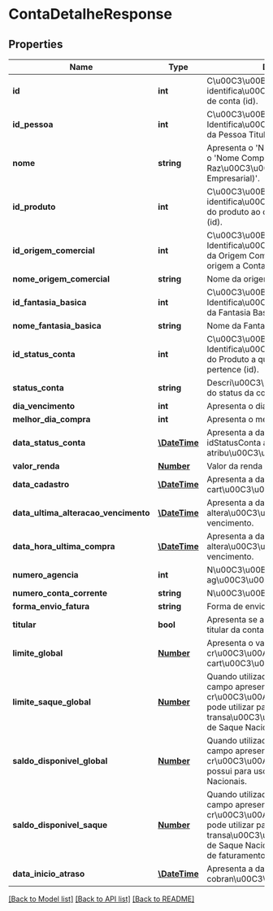 # ContaDetalheResponse

## Properties
Name | Type | Description | Notes
------------ | ------------- | ------------- | -------------
**id** | **int** | C\u00C3\u00B3digo de identifica\u00C3\u00A7\u00C3\u00A3o de conta (id). | [optional] 
**id_pessoa** | **int** | C\u00C3\u00B3digo de Identifica\u00C3\u00A7\u00C3\u00A3o da Pessoa Titular da Conta (id). | [optional] 
**nome** | **string** | Apresenta o &#39;Nome Completo da PF&#39; ou o &#39;Nome Completo da Raz\u00C3\u00A3o Social (Nome Empresarial)&#39;. | 
**id_produto** | **int** | C\u00C3\u00B3digo de identifica\u00C3\u00A7\u00C3\u00A3o do produto ao qual a conta faz parte. (id). | [optional] 
**id_origem_comercial** | **int** | C\u00C3\u00B3digo de Identifica\u00C3\u00A7\u00C3\u00A3o da Origem Comercial (id) que deu origem a Conta. | [optional] 
**nome_origem_comercial** | **string** | Nome da origem comercial | 
**id_fantasia_basica** | **int** | C\u00C3\u00B3digo de Identifica\u00C3\u00A7\u00C3\u00A3o da Fantasia Basica (id). | [optional] 
**nome_fantasia_basica** | **string** | Nome da Fantasia Basica | 
**id_status_conta** | **int** | C\u00C3\u00B3digo de Identifica\u00C3\u00A7\u00C3\u00A3o do Produto a qual o cart\u00C3\u00A3o pertence (id). | [optional] 
**status_conta** | **string** | Descri\u00C3\u00A7\u00C3\u00A3o do status da conta | [optional] 
**dia_vencimento** | **int** | Apresenta o dia de vencimento. | [optional] 
**melhor_dia_compra** | **int** | Apresenta o melhor dia de compra. | [optional] 
**data_status_conta** | [**\DateTime**](\DateTime.md) | Apresenta a data em que o idStatusConta atual fora atribu\u00C3\u00ADdo para ela. | [optional] 
**valor_renda** | [**Number**](Number.md) | Valor da renda comprovada. | [optional] 
**data_cadastro** | [**\DateTime**](\DateTime.md) | Apresenta a data em que o cart\u00C3\u00A3o foi gerado. | [optional] 
**data_ultima_alteracao_vencimento** | [**\DateTime**](\DateTime.md) | Apresenta a data da ultima altera\u00C3\u00A7\u00C3\u00A3o de vencimento. | [optional] 
**data_hora_ultima_compra** | [**\DateTime**](\DateTime.md) | Apresenta a data da ultima altera\u00C3\u00A7\u00C3\u00A3o de vencimento. | [optional] 
**numero_agencia** | **int** | N\u00C3\u00BAmero da ag\u00C3\u00AAncia. | [optional] 
**numero_conta_corrente** | **string** | N\u00C3\u00BAmero da conta corrente. | [optional] 
**forma_envio_fatura** | **string** | Forma de envio da fatura. | [optional] 
**titular** | **bool** | Apresenta se a pessoa \u00C3\u00A9 titular da conta. | [optional] 
**limite_global** | [**Number**](Number.md) | Apresenta o valor do limite de cr\u00C3\u00A9dito que o portador do cart\u00C3\u00A3o possui. | 
**limite_saque_global** | [**Number**](Number.md) | Quando utilizado pelo emissor, este campo apresenta o valor do limite de cr\u00C3\u00A9dito que o portador pode utilizar para realizar transa\u00C3\u00A7\u00C3\u00B5es de Saque Nacional. | 
**saldo_disponivel_global** | [**Number**](Number.md) | Quando utilizado pelo emissor, este campo apresenta o valor do limite de cr\u00C3\u00A9dito que o portador possui para uso exclusivo em Compras Nacionais. | 
**saldo_disponivel_saque** | [**Number**](Number.md) | Quando utilizado pelo emissor, este campo apresenta o valor do limite de cr\u00C3\u00A9dito que o portador pode utilizar para realizar transa\u00C3\u00A7\u00C3\u00B5es de Saque Nacional dentro de cada ciclo de faturamento. | 
**data_inicio_atraso** | [**\DateTime**](\DateTime.md) | Apresenta a data da ultima cobran\u00C3\u00A7a. | [optional] 

[[Back to Model list]](../README.md#documentation-for-models) [[Back to API list]](../README.md#documentation-for-api-endpoints) [[Back to README]](../README.md)


